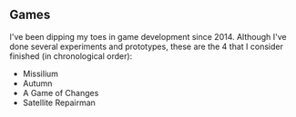 ## Games

I've been dipping my toes in game development since 2014. Although I've done several experiments and prototypes, these are the 4 that I consider finished (in chronological order):

- Missilium
- Autumn
- A Game of Changes
- Satellite Repairman

